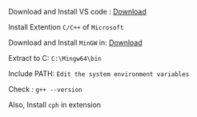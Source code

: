 Download and Install VS code : [Download](https://code.visualstudio.com/download)

Install Extention `C/C++` of `Microsoft`

Download and Install `MinGW` in: [Download](https://winlibs.com/)

Extract to C:  `C:\Mingw64\bin`

Include PATH: `Edit the system environment variables`

Check : `g++ --version`

Also, Install `cph` in extension


